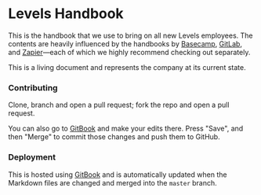 # Levels Handbook

This is the handbook that we use to bring on all new Levels employees. The contents are heavily influenced by the handbooks by [Basecamp](https://github.com/basecamp/handbook/blob/master/README.md), [GitLab](https://about.gitlab.com/handbook/), and [Zapier](https://zapier.com/learn/remote-work/)—each of which we highly recommend checking out separately.

This is a living document and represents the company at its current state.

### Contributing

Clone, branch and open a pull request; fork the repo and open a pull request.

You can also go to [GitBook](https://gitbook.com) and make your edits there. Press "Save", and then "Merge" to commit those changes and push them to GitHub.

### Deployment

This is hosted using [GitBook](https://github.com/levelshealth/handbook/tree/d79797baef86116991356b0f06ffbe0aaf71cb79/gitbook.com) and is automatically updated when the Markdown files are changed and merged into the `master` branch.

